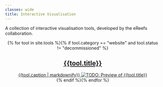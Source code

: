 ```yaml
---
classes: wide
title: Interactive Visualisation
---
```

A collection of interactive visualisation tools, developed by the eReefs collaboration.

<center>
{% for tool in site.tools %}{% if tool.category == "website" and tool.status != "decommissioned" %}
<div class="tile {{tool.category}}" markdown="0">
  <a href="{{tool.target_url}}" target="_window" title="Navigate to {{tool.title}}">
    <i class="fas fa-{{tool.fa-icon}}"></i>
    <h2>{{tool.title}}</h2>
    {{tool.caption | markdownify}}
    <img alt="TODO: Preview of {{tool.title}}" src="{{tool.preview_image}}" />
  </a>
</div>
{% endif %}{% endfor %}
</center>